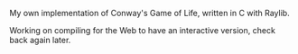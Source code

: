 My own implementation of Conway's Game of Life, written in C with Raylib.

Working on compiling for the Web to have an interactive version, check back again later.